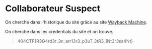 # Collaborateur Suspect

On cherche dans l'historique du site grâce au site [Wayback Machine](https://web.archive.org/).

On cherche dans les credentials du site et on trouve.

>404CTF{R3G4rd3r_3n_arr13r3_p3uT_3tR3_1Nt3r3ss4Nt}
